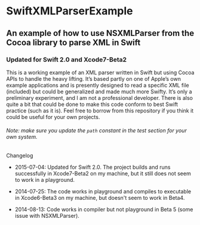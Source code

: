 # SwiftXMLParserExample
## An example of how to use NSXMLParser from the Cocoa library to parse XML in Swift
### Updated for Swift 2.0 and Xcode7-Beta2

This is a working example of an XML parser written in Swift but using Cocoa APIs to handle the heavy lifting. It’s based partly on one of Apple’s own example applications and is presently designed to read a specific XML file (included) but could be generalized and made much more Swifty. It’s only a preliminary experiment, and I am not a professional developer. There is also quite a bit that could be done to make this code conform to best Swift practice (such as it is). Feel free to borrow from this repository if you think it could be useful for your own projects.

###### Note: make sure you update the `path` constant in the test section for your own system.

Changelog

- 2015-07-04: Updated for Swift 2.0. The project builds and runs successfully in Xcode7-Beta2 on my machine, but it still does not seem to work in a playground.

- 2014-07-25: The code works in playground and compiles to executable in Xcode6-Beta3 on my machine, but doesn't seem to work in Beta4.

- 2014-08-13: Code works in compiler but not playground in Beta 5 (some issue with NSXMLParser).